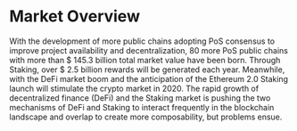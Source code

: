 # Market Overview

With the development of more public chains adopting PoS consensus to improve project availability and decentralization, 80 more PoS public chains with more than $ 145.3 billion total market value have been born. Through Staking, over $ 2.5 billion rewards will be generated each year. Meanwhile, with the DeFi market boom and the anticipation of the Ethereum 2.0 Staking launch will stimulate the crypto market in 2020. The rapid growth of decentralized finance (DeFi) and the Staking market is pushing the two mechanisms of DeFi and Staking to interact frequently in the blockchain landscape and overlap to create more composability, but problems ensue.